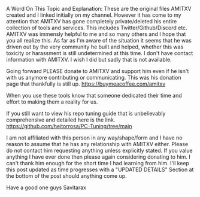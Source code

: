 A Word On This Topic and Explanation:
These are the original files AMITXV created and I linked initially on my channel. However it has come to my attention that AMITXV has gone completely private/deleted his entire collection of tools and services. 
This includes Twitter/Github/Discord etc.
AMITXV was immensly helpful to me and so many others and I hope that you all realize this.
As far as I'm aware of the situation it seems that he was driven out by the very community he built and helped, whether this was toxicity or harassment is still undetermined at this time. 
I don't have contact information with AMITXV. I wish I did but sadly that is not available.

Going forward PLEASE donate to AMITXV and support him even if he isn't with us anymore contributing or communicating. This was his donation page that thankfully is still up. 
https://buymeacoffee.com/amitxv

When you use these tools know that someone dedicated their time and effort to making them a reality for us.

If you still want to view his repo tuning guide that is unbelievably comprehensive and detailed here is the link.
https://github.com/heitorrosa/PC-Tuning/tree/main

I am not affiliated with this person in any way/shape/form and I have no reason to assume that he has any relationship with AMITXV either. Please do not contact him requesting anything unless explicitly stated. 
If you value anything I have ever done then please again considering donating to him. I can't thank him enough for the short time I had learning from him. 
I'll keep this post updated as time progresses with a "UPDATED DETAILS" Section at the bottom of the post should anything come up.

Have a good one guys
Savitarax
